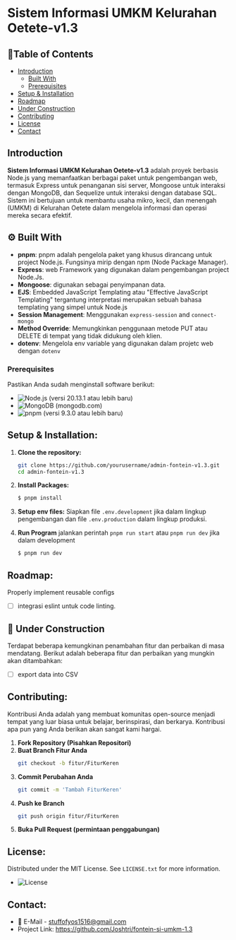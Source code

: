 # Sistem Informasi UMKM Kelurahan Oetete-v1.3 
## 📕Table of Contents

- [Introduction](#introduction)
    - [Built With](#built-with)
    - [Prerequisites](#prerequisites)
- [Setup & Installation](#setup--installation)
- [Roadmap](#roadmap)
- [Under Construction](#under-construction)
- [Contributing](#contributing)
- [License](#license)
- [Contact](#contact)

## Introduction

**Sistem Informasi UMKM Kelurahan Oetete-v1.3** adalah proyek berbasis Node.js yang memanfaatkan berbagai paket untuk pengembangan web, termasuk Express untuk penanganan sisi server, Mongoose untuk interaksi dengan MongoDB, dan Sequelize untuk interaksi dengan database SQL. Sistem ini bertujuan untuk membantu usaha mikro, kecil, dan menengah (UMKM) di Kelurahan Oetete dalam mengelola informasi dan operasi mereka secara efektif.


## ⚙️  Built With

- **pnpm**: pnpm adalah pengelola paket yang khusus dirancang untuk project Node.js. Fungsinya mirip dengan npm (Node Package Manager).
- **Express**: web Framework yang digunakan dalam pengembangan project Node.Js.
- **Mongoose**: digunakan sebagai penyimpanan data.
- **EJS**: Embedded JavaScript Templating atau "Effective JavaScript Templating" tergantung interpretasi merupakan sebuah bahasa templating yang simpel untuk Node.js
- **Session Management**: Menggunakan `express-session` and `connect-mongo`
- **Method Override**: Memungkinkan penggunaan metode PUT atau DELETE di tempat yang tidak didukung oleh klien.
- **dotenv**: Mengelola env variable yang digunakan dalam projetc web dengan `dotenv`

###  Prerequisites
Pastikan Anda sudah menginstall software berikut:
- ![Node.js](https://img.shields.io/badge/Node.js-20.13.1-green)  (versi 20.13.1 atau lebih baru)
- ![MongoDB](https://img.shields.io/badge/MongoDB-9.3.0-green) (mongodb.com)
- ![pnpm](https://img.shields.io/badge/pnpm-9.3.0-orange) (versi 9.3.0 atau lebih baru)
##  Setup & Installation:

1. **Clone the repository:**
   ```bash
   git clone https://github.com/yourusername/admin-fontein-v1.3.git
   cd admin-fontein-v1.3
   
1. **Install Packages:**
   ```bash
   $ pnpm install
   
1. **Setup env files:**
Siapkan file `.env.development` jika dalam lingkup pengembangan dan file `.env.production` dalam lingkup produksi.

4. **Run Program**
jalankan perintah `pnpm run start` atau `pnpm run dev` jika dalam development
   ```bash
   $ pnpm run dev
   

## Roadmap:
Properly implement reusable configs
- [ ] integrasi eslint untuk code linting.
## 🚧 Under Construction
Terdapat beberapa kemungkinan penambahan fitur dan perbaikan di masa mendatang. Berikut adalah beberapa fitur dan perbaikan yang mungkin akan ditambahkan:
- [ ] export data into CSV
## Contributing:
Kontribusi Anda adalah yang membuat komunitas open-source menjadi tempat yang luar biasa untuk belajar, berinspirasi, dan berkarya. Kontribusi apa pun yang Anda berikan akan sangat kami hargai.

1. **Fork Repository (Pisahkan Repositori)**
2. **Buat Branch Fitur Anda**
   ```bash
   git checkout -b fitur/FiturKeren
3. **Commit Perubahan Anda**
   ```bash
   git commit -m 'Tambah FiturKeren'
3. **Push ke Branch**
   ```bash
   git push origin fitur/FiturKeren
3. **Buka Pull Request (permintaan penggabungan)**


## License:
Distributed under the MIT License. See `LICENSE.txt` for more information.
- ![License](https://img.shields.io/badge/License-MIT-yellow)

## Contact:
- 📧 E-Mail - stuffofyos1516@gmail.com
- Project Link: https://github.com/Joshtri/fontein-si-umkm-1.3
